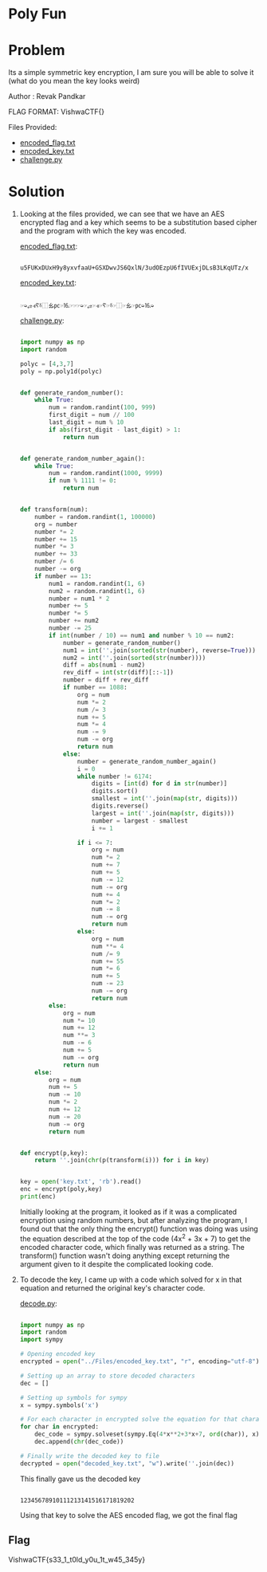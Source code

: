 # Poly Fun

# Problem
Its a simple symmetric key encryption, I am sure you will be able to solve it (what do you mean the key looks weird)

Author : Revak Pandkar

FLAG FORMAT:
VishwaCTF{}

Files Provided:
- [encoded_flag.txt](Files/encoded_flag.txt)
- [encoded_key.txt](Files/encoded_key.txt)
- [challenge.py](Files/challenge.py)


# Solution
1. Looking at the files provided, we can see that we have an AES encrypted flag and a key which seems to be a substitution based cipher and the program with which the key was encoded.

    [encoded_flag.txt](Files/encoded_flag.txt):
    ```
    
    u5FUKxDUxH9y8yxvfaaU+GSXDwvJS6QxlN/3udOEzpU6fIVUExjDLsB3LKqUTz/x
    
    ```

    [encoded_key.txt](Files/encoded_key.txt):
    ```
    
    ☞➭⥄⫣Ⲋ⸹⿰ㆯ㍶☞⒗☞☞☞➭☞⥄☞⫣☞Ⲋ☞⸹☞⿰☞ㆯ☞㍶➭⒗➭
    
    ```

    [challenge.py](Files/challenge.py):
    ```python
    
    import numpy as np
    import random
    
    polyc = [4,3,7]
    poly = np.poly1d(polyc)
    
    
    def generate_random_number():
        while True:
            num = random.randint(100, 999)
            first_digit = num // 100
            last_digit = num % 10
            if abs(first_digit - last_digit) > 1:
                return num
    
    
    def generate_random_number_again():
        while True:
            num = random.randint(1000, 9999)
            if num % 1111 != 0:
                return num
    
    
    def transform(num):
        number = random.randint(1, 100000)
        org = number
        number *= 2
        number += 15
        number *= 3
        number += 33
        number /= 6
        number -= org
        if number == 13:
            num1 = random.randint(1, 6)
            num2 = random.randint(1, 6)
            number = num1 * 2
            number += 5
            number *= 5
            number += num2
            number -= 25
            if int(number / 10) == num1 and number % 10 == num2:
                number = generate_random_number()
                num1 = int(''.join(sorted(str(number), reverse=True)))
                num2 = int(''.join(sorted(str(number))))
                diff = abs(num1 - num2)
                rev_diff = int(str(diff)[::-1])
                number = diff + rev_diff
                if number == 1088:
                    org = num
                    num *= 2
                    num /= 3
                    num += 5
                    num *= 4
                    num -= 9
                    num -= org
                    return num
                else:
                    number = generate_random_number_again()
                    i = 0
                    while number != 6174:
                        digits = [int(d) for d in str(number)]
                        digits.sort()
                        smallest = int(''.join(map(str, digits)))
                        digits.reverse()
                        largest = int(''.join(map(str, digits)))
                        number = largest - smallest
                        i += 1
    
                    if i <= 7:
                        org = num
                        num *= 2
                        num += 7
                        num += 5
                        num -= 12
                        num -= org
                        num += 4
                        num *= 2
                        num -= 8
                        num -= org
                        return num
                    else:
                        org = num
                        num **= 4
                        num /= 9
                        num += 55
                        num *= 6
                        num += 5
                        num -= 23
                        num -= org
                        return num
            else:
                org = num
                num *= 10
                num += 12
                num **= 3
                num -= 6
                num += 5
                num -= org
                return num
        else:
            org = num
            num += 5
            num -= 10
            num *= 2
            num += 12
            num -= 20
            num -= org
            return num
    
    
    def encrypt(p,key):
        return ''.join(chr(p(transform(i))) for i in key)
    
    
    key = open('key.txt', 'rb').read()
    enc = encrypt(poly,key)
    print(enc)
    
    
    ```
    
    Initially looking at the program, it looked as if it was a complicated encryption using random numbers, but after analyzing the program, I found out that the only thing the encrypt() function was doing was using the equation described at the top of the code (4x<sup>2</sup> + 3x + 7) to get the encoded character code, which finally was returned as a string. The transform() function wasn't doing anything except returning the argument given to it despite the complicated looking code.

2. To decode the key, I came up with a code which solved for x in that equation and returned the original key's character code.

    [decode.py](Solution/decode.py):
    ```python
    
    import numpy as np
    import random
    import sympy
    
    # Opening encoded key
    encrypted = open("../Files/encoded_key.txt", "r", encoding="utf-8").read()
    
    # Setting up an array to store decoded characters
    dec = []
    
    # Setting up symbols for sympy
    x = sympy.symbols('x')
    
    # For each character in encrypted solve the equation for that characters ASCII code and append it to dec
    for char in encrypted:
        dec_code = sympy.solveset(sympy.Eq(4*x**2+3*x+7, ord(char)), x).args[1] # args[1] since the positive answer is stored in index 1
        dec.append(chr(dec_code))
    
    # Finally write the decoded key to file
    decrypted = open("decoded_key.txt", "w").write(''.join(dec))
    
    ```
    
    This finally gave us the decoded key
    ```
    
    12345678910111213141516171819202
    
    ```
    
    Using that key to solve the AES encoded flag, we got the final flag

## Flag
VishwaCTF{s33_1_t0ld_y0u_1t_w45_345y}
